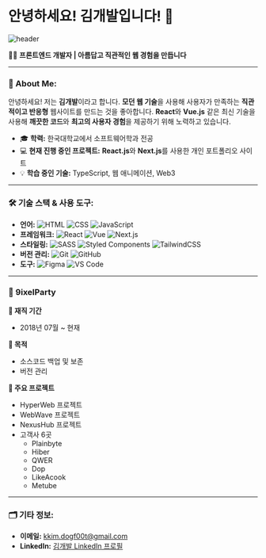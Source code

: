 # 안녕하세요! 김개발입니다! 👋

![header](https://img.shields.io/badge/Frontend_Developer-HTML%20%7C%20CSS%20%7C%20JavaScript%20%7C%20React%20%7C%20Vue-blue?style=for-the-badge)

👨‍💻 **프론트엔드 개발자 | 아름답고 직관적인 웹 경험을 만듭니다**

---

### 🌟 About Me:

안녕하세요! 저는 **김개발**이라고 합니다. **모던 웹 기술**을 사용해 사용자가 만족하는 **직관적이고 반응형** 웹사이트를 만드는 것을 좋아합니다. **React**와 **Vue.js** 같은 최신 기술을 사용해 **깨끗한 코드**와 **최고의 사용자 경험**을 제공하기 위해 노력하고 있습니다.

- 🎓 **학력:** 한국대학교에서 소프트웨어학과 전공
- 💻 **현재 진행 중인 프로젝트:** **React.js**와 **Next.js**를 사용한 개인 포트폴리오 사이트
- 💡 **학습 중인 기술:** TypeScript, 웹 애니메이션, Web3

---

### 🛠️ 기술 스택 & 사용 도구:

- **언어:** ![HTML](https://img.shields.io/badge/-HTML5-E34F26?logo=html5&logoColor=fff) ![CSS](https://img.shields.io/badge/-CSS3-1572B6?logo=css3&logoColor=fff) ![JavaScript](https://img.shields.io/badge/-JavaScript-F7DF1E?logo=javascript&logoColor=333)
- **프레임워크:** ![React](https://img.shields.io/badge/-React-61DAFB?logo=react&logoColor=fff) ![Vue](https://img.shields.io/badge/-Vue.js-4FC08D?logo=vue.js&logoColor=fff) ![Next.js](https://img.shields.io/badge/-Next.js-000000?logo=next.js&logoColor=fff)
- **스타일링:** ![SASS](https://img.shields.io/badge/-SASS-CC6699?logo=sass&logoColor=fff) ![Styled Components](https://img.shields.io/badge/-Styled--Components-DB7093?logo=styled-components&logoColor=fff) ![TailwindCSS](https://img.shields.io/badge/-TailwindCSS-38B2AC?logo=tailwind-css&logoColor=fff)
- **버전 관리:** ![Git](https://img.shields.io/badge/-Git-F05032?logo=git&logoColor=fff) ![GitHub](https://img.shields.io/badge/-GitHub-181717?logo=github&logoColor=fff)
- **도구:** ![Figma](https://img.shields.io/badge/-Figma-F24E1E?logo=figma&logoColor=fff) ![VS Code](https://img.shields.io/badge/-VS%20Code-007ACC?logo=visual-studio-code&logoColor=fff)

---

### 🎨 9ixelParty

**💼 재직 기간**
- 2018년 07월 ~ 현재

**🚀 목적**
- 소스코드 백업 및 보존
- 버전 관리

**🌟 주요 프로젝트**
- HyperWeb 프로젝트
- WebWave 프로젝트
- NexusHub 프로젝트
- 고객사 6곳
  - Plainbyte
  - Hiber
  - QWER
  - Dop
  - LikeAcook
  - Metube

---

### 🗂️ 기타 정보:

- **이메일:** kkim.dogf00t@gmail.com 
- **LinkedIn:** [김개발 LinkedIn 프로필](https://www.linkedin.com/in/%EA%B0%9C%EB%B0%9C-%EA%B9%80-825502330/)
